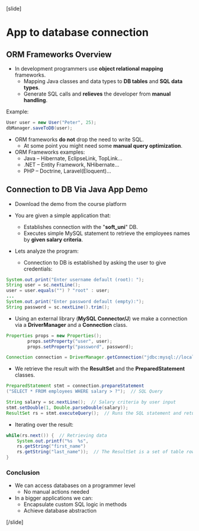 [slide]

# App to database connection

## ORM Frameworks Overview

- In development programmers use **object relational mapping** frameworks.
  - Mapping Java classes and data types to **DB tables** and **SQL data types**.
  - Generate SQL calls and **relieves** the developer from **manual handling**.

Example:

```Java
User user = new User("Peter", 25);
dbManager.saveToDB(user);
```

- ORM frameworks **do not** drop the need to write SQL.
  - At some point you might need some **manual query optimization**.
- ORM Frameworks examples:
  - Java – Hibernate, EclipseLink, TopLink...
  - .NET – Entity Framework, NHibernate...
  - PHP – Doctrine, Laravel(Eloquent)...

## Connection to DB Via Java App Demo

- Download the demo from the course platform
- You are given a simple application that:

  - Establishes connection with the "**soft_uni**" DB.
  - Executes simple MySQL statement to retrieve the employees names by **given salary criteria**.

- Lets analyze the program:
  - Connection to DB is established by asking the user to give credentials:

```Java
System.out.print("Enter username default (root): ");
String user = sc.nextLine();
user = user.equals("") ? "root" : user;
...
System.out.print("Enter password default (empty):");
String password = sc.nextLine().trim();
```

- Using an external library (**MySQL Connector/J**) we make a connection via a **DriverManager** and a **Connection** class.

```Java
Properties props = new Properties();
        props.setProperty("user", user);
        props.setProperty("password", password);

Connection connection = DriverManager.getConnection("jdbc:mysql://localhost:3306/soft_uni", props);
```

- We retrieve the result with the **ResultSet** and the **PreparedStatement** classes.

```Java
PreparedStatement stmt = connection.prepareStatement
("SELECT * FROM employees WHERE salary > ?");  // SQL Query

String salary = sc.nextLine();  // Salary criteria by user input
stmt.setDouble(1, Double.parseDouble(salary));
ResultSet rs = stmt.executeQuery();  // Runs the SQL statement and returns retrieved result
```

- Iterating over the result:

```Java
while(rs.next()) {  // Retrieving data
	System.out.printf("%s  %s",
	rs.getString("first_name")
    rs.getString("last_name"));  // The ResultSet is a set of table rows
}
```

### Conclusion

- We can access databases on a programmer level
  - No manual actions needed
- In a bigger applications we can:
  - Encapsulate custom SQL logic in methods
  - Achieve database abstraction

[/slide]
